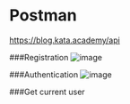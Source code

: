 # Postman
https://blog.kata.academy/api

###Registration
![image](https://user-images.githubusercontent.com/88095712/216329565-15601002-ef16-4a8c-893b-ae402086b08f.png)


###Authentication
![image](https://user-images.githubusercontent.com/88095712/216329299-1a17f334-ac79-4358-b481-0d3844801ba3.png)

###Get current user

